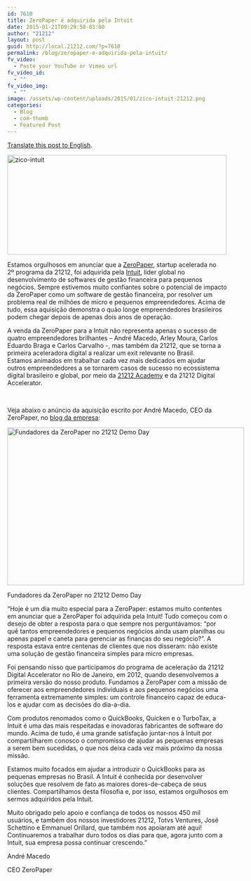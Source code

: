 ```yaml
---
id: 7610
title: ZeroPaper é adquirida pela Intuit
date: 2015-01-21T09:29:58-03:00
author: "21212"
layout: post
guid: http://local.21212.com/?p=7610
permalink: /blog/zeropaper-e-adquirida-pela-intuit/
fv_video:
  - Paste your YouTube or Vimeo url
fv_video_id:
  - ""
fv_video_img:
  - ""
image: /assets/wp-content/uploads/2015/01/zico-intuit-21212.png
categories:
  - Blog
  - com-thumb
  - Featured Post
---
```

<a title="Translate" href="https://translate.google.com/translate?sl=pt&tl=en&js=y&prev=_t&hl=pt-BR&ie=UTF-8&u=http%3A%2F%2F21212.com%2Fblog%2Fzeropaper-e-adquirida-pela-intuit%2F&edit-text=" target="_blank">Translate this post to English</a>.

<img class="aligncenter size-full wp-image-7612" src="{{ site.url }}/assets/wp-content/uploads/2015/01/zico-intuit.jpg" alt="zico-intuit" width="500" height="227" srcset="{{ site.url }}/assets/wp-content/uploads/2015/01/zico-intuit.jpg 500w, {{ site.url }}/assets/wp-content/uploads/2015/01/zico-intuit-300x136.jpg 300w" sizes="(max-width: 500px) 100vw, 500px" />

Estamos orgulhosos em anunciar que a <a title="ZeroPaper" href="https://zeropaper.com.br/" target="_blank">ZeroPaper</a>, startup acelerada no 2º programa da 21212, foi adquirida pela <a title="Intuit" href="http://www.intuit.com/" target="_blank">Intuit</a>, líder global no desenvolvimento de softwares de gestão financeira para pequenos negócios. Sempre estivemos muito confiantes sobre o potencial de impacto da ZeroPaper como um software de gestão financeira, por resolver um problema real de milhões de micro e pequenos empreendedores. Acima de tudo, essa aquisição demonstra o quão longe empreendedores brasileiros podem chegar depois de apenas dois anos de operação.

A venda da ZeroPaper para a Intuit não representa apenas o sucesso de quatro empreendedores brilhantes &#8211; André Macedo, Arley Moura, Carlos Eduardo Braga e Carlos Carvalho -, mas também da 21212, que se torna a primeira aceleradora digital a realizar um exit relevante no Brasil. Estamos animados em trabalhar cada vez mais dedicados em ajudar outros empreendedores a se tornarem casos de sucesso no ecossistema digital brasileiro e global, por meio da <a title="21212 Academy" href="http://academy.21212.com/" target="_blank">21212 Academy</a> e da 21212 Digital Accelerator.

&nbsp;

Veja abaixo o anúncio da aquisição escrito por André Macedo, CEO da ZeroPaper, no <a title="Blog ZeroPaper" href="http://blog.zeropaper.com.br/post/108667586498/intuit-zeropaper" target="_blank">blog da empresa</a>:

<div id="attachment_7613" style="width: 550px" class="wp-caption aligncenter">
  <img aria-describedby="caption-attachment-7613" class="wp-image-7613 size-full" src="{{ site.url }}/assets/wp-content/uploads/2015/01/ZeroPaper_DemoDay21212-e1421839674440.jpg" alt="Fundadores da ZeroPaper no 21212 Demo Day" width="540" height="359" />

  <p id="caption-attachment-7613" class="wp-caption-text">
    Fundadores da ZeroPaper no 21212 Demo Day
  </p>
</div>

&#8220;Hoje é um dia muito especial para a ZeroPaper: estamos muito contentes em anunciar que a ZeroPaper foi adquirida pela Intuit! Tudo começou com o desejo de obter a resposta para o que sempre nos perguntávamos: “por quê tantos empreendedores e pequenos negócios ainda usam planilhas ou apenas papel e caneta para gerenciar as finanças do seu negócio?”. A resposta estava entre centenas de clientes que nos disseram: não existe uma solução de gestão financeira simples para micro empresas.

Foi pensando nisso que participamos do programa de aceleração da 21212 Digital Accelerator no Rio de Janeiro, em 2012, quando desenvolvemos a primeira versão do nosso produto. Fundamos a ZeroPaper com a missão de oferecer aos empreendedores individuais e aos pequenos negócios uma ferramenta extremamente simples: um controle financeiro capaz de educa-los e ajudar com as decisões do dia-a-dia.

Com produtos renomados como o QuickBooks, Quicken e o TurboTax, a Intuit é uma das mais respeitadas e inovadoras fabricantes de software do mundo. Acima de tudo, é uma grande satisfação juntar-nos à Intuit por compartilharem conosco o compromisso de ajudar as pequenas empresas a serem bem sucedidas, o que nos deixa cada vez mais próximo da nossa missão.

Estamos muito focados em ajudar a introduzir o QuickBooks para as pequenas empresas no Brasil. A Intuit é conhecida por desenvolver soluções que resolvem de fato as maiores dores-de-cabeça de seus clientes. Compartilhamos desta filosofia e, por isso, estamos orgulhosos em sermos adquiridos pela Intuit.

Muito obrigado pelo apoio e confiança de todos os nossos 450 mil usuários, e também dos nossos investidores 21212, Totvs Ventures, José Schettino e Emmanuel Orillard, que também nos apoiaram até aqui! Continuaremos a trabalhar duro todos os dias para que, agora junto com a Intuit, sua empresa possa continuar crescendo.&#8221;

André Macedo

CEO ZeroPaper